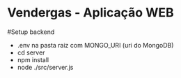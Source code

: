 # Vendergas - Aplicação WEB

#Setup backend

 - .env na pasta raiz com MONGO_URI (uri do MongoDB)
 - cd server
 - npm install
 - node ./src/server.js


